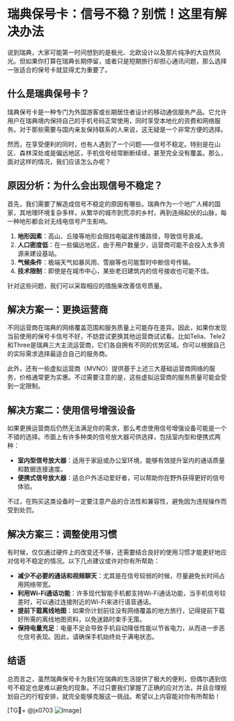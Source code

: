 # 瑞典保号卡：信号不稳？别慌！这里有解决办法

说到瑞典，大家可能第一时间想到的是极光、北欧设计以及那片纯净的大自然风光。但如果你打算在瑞典长期停留，或者只是短期旅行却担心通讯问题，那么选择一张适合的保号卡就显得尤为重要了。

## 什么是瑞典保号卡？

瑞典保号卡是一种专门为外国游客或长期居住者设计的移动通信服务产品。它允许用户在瑞典境内保持自己的手机号码正常使用，同时享受本地化的资费和网络服务。对于那些需要与国内亲友保持联系的人来说，这无疑是一个非常方便的选择。

然而，在享受便利的同时，也有人遇到了一个问题——信号不稳定。特别是在山区、森林深处或是偏远地区，手机信号经常断断续续，甚至完全没有覆盖。那么，面对这样的情况，我们应该怎么办呢？

## 原因分析：为什么会出现信号不稳定？

首先，我们需要了解造成信号不稳定的原因有哪些。瑞典作为一个地广人稀的国家，其地理环境复杂多样，从繁华的城市到荒凉的乡村，再到连绵起伏的山脉，每一种地形都会对无线电信号产生影响。

1. **地形因素**：高山、丘陵等地形会阻挡电磁波传播路径，导致信号衰减。
2. **人口密度低**：在一些偏远地区，由于用户数量少，运营商可能不会投入太多资源来建设基站。
3. **气候条件**：极端天气如暴风雨、雪崩等也可能暂时中断信号传输。
4. **技术限制**：即使是在城市中心，某些老旧建筑内的信号接收也可能不佳。

针对这些问题，我们可以采取相应的措施来改善信号质量。

## 解决方案一：更换运营商

不同运营商在瑞典的网络覆盖范围和服务质量上可能存在差异。因此，如果你发现当前使用的保号卡信号不好，不妨尝试更换其他运营商试试看。比如Telia、Tele2和Three是瑞典三大主流运营商，它们各自拥有不同的优势区域。你可以根据自己的实际需求选择最适合自己的服务商。

此外，还有一些虚拟运营商（MVNO）提供基于上述三大基础运营商网络的服务，价格通常更为实惠。不过需要注意的是，这些虚拟运营商的服务质量可能会受到一定限制。

## 解决方案二：使用信号增强设备

如果更换运营商后仍然无法满足你的需求，那么考虑使用信号增强设备可能是一个不错的选择。市面上有许多种类的信号放大器可供选择，包括室内型和便携式两种：

- **室内型信号放大器**：适用于家庭或办公室环境，能够有效提升室内的通话质量和数据连接速度。
- **便携式信号放大器**：适合户外活动爱好者，可以帮助你在野外获得更好的信号体验。

不过，在购买这类设备时一定要注意产品的合法性和兼容性，避免因为违规操作而受到处罚。

## 解决方案三：调整使用习惯

有时候，仅仅通过硬件上的改变还不够，还需要结合良好的使用习惯才能更好地应对信号不稳定的情况。以下几点建议或许对你有所帮助：

- **减少不必要的通话和视频聊天**：尤其是在信号较弱的时候，尽量避免长时间占用网络带宽。
- **利用Wi-Fi通话功能**：许多现代智能手机都支持Wi-Fi通话功能，当手机信号较差时，可以通过连接附近的Wi-Fi来进行语音通话。
- **提前下载离线地图**：如果你计划前往没有网络覆盖的地方旅行，记得提前下载好所需的离线地图资料，以免迷路时束手无策。
- **保持电量充足**：电量不足会导致手机自动降低性能以节省电力，从而进一步恶化信号表现。因此，请确保手机始终处于满电状态。

## 结语

总而言之，虽然瑞典保号卡为我们在瑞典的生活提供了极大的便利，但偶尔遇到信号不稳定也是难以避免的现象。不过只要我们掌握了正确的应对方法，并且合理规划自己的行程安排，就完全能够克服这一挑战。希望以上内容能对你有所帮助！

[TG💪+ @jx0703 ![Image](https://github.com/user-attachments/assets/dbca1d08-cadb-493c-b0ec-ad6f7a83f270)]